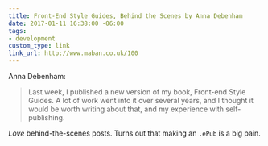 ```yaml
---
title: Front-End Style Guides, Behind the Scenes by Anna Debenham
date: 2017-01-11 16:38:00 -06:00
tags:
- development
custom_type: link
link_url: http://www.maban.co.uk/100
---
```


Anna Debenham:

> Last week, I published a new version of my book, Front-end Style Guides. A lot of work went into it over several years, and I thought it would be worth writing about that, and my experience with self-publishing.

*Love* behind-the-scenes posts. Turns out that making an `.ePub` is a big pain.
